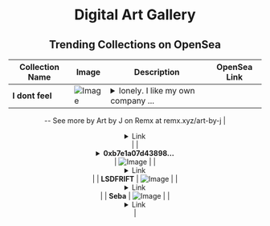 <div align="center">

# Digital Art Gallery

## Trending Collections on OpenSea

| Collection Name                       | Image                                                                                     | Description                       | OpenSea Link                                                                                          |
|---------------------------------------|-------------------------------------------------------------------------------------------|-----------------------------------|--------------------------------------------------------------------------------------------------------|
| **I dont feel** | ![Image](https://i.seadn.io/s/raw/files/44b70e5e31d69ba0f2494b06a5e45d90.jpg?w=500&auto=format?w=200&auto=format) | <details><summary>lonely. I like my own company ...</summary>lonely. I like my own company and be away from the noise. I feel empowerd by the silence and being mindful. It gives me energy and strength. I dont feel lonely
--
See more by Art by J on Remx at remx.xyz/art-by-j</details> | <details><summary>Link</summary>[I dont feel](https://opensea.io/collection/i-dont-feel)</details> |
| **<details><summary>0xb7e1a07d43898...</summary>0xb7e1a07d43898c0faa50ebff3c4d48bde5ea60ce</details>** | ![Image](https://i.seadn.io/s/raw/files/d6d135f0123489b47d991318d4830e21.png?w=500&auto=format?w=200&auto=format) |  | <details><summary>Link</summary>[0xb7e1a07d43898c0faa50ebff3c4d48bde5ea60ce](https://opensea.io/collection/0xb7e1a07d43898c0faa50ebff3c4d48bde5ea60ce)</details> |
| **LSDFRIFT** | ![Image](https://i.seadn.io/s/raw/files/ab9696c609fc0a3b5f06edc7eb692eee.png?w=500&auto=format?w=200&auto=format) |  | <details><summary>Link</summary>[LSDFRIFT](https://opensea.io/collection/lsdfrift)</details> |
| **Seba** | ![Image](https://i.seadn.io/s/raw/files/fa6f5f3a075c5a1d2f0ed6c9addff5ea.jpg?w=500&auto=format?w=200&auto=format) |  | <details><summary>Link</summary>[Seba](https://opensea.io/collection/seba-7)</details> |

</div>
